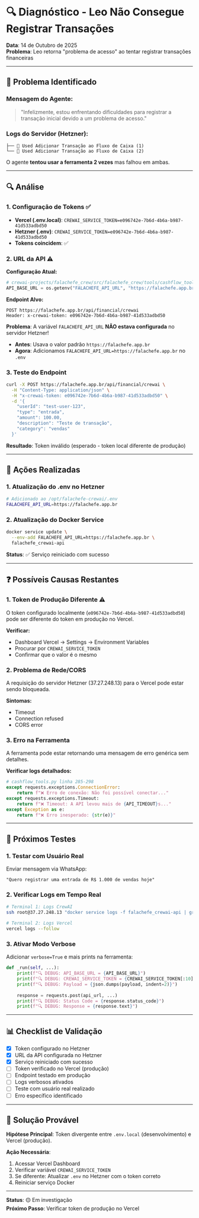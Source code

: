 # 🔍 Diagnóstico - Leo Não Consegue Registrar Transações

**Data**: 14 de Outubro de 2025  
**Problema**: Leo retorna "problema de acesso" ao tentar registrar transações financeiras

---

## 🐛 Problema Identificado

### Mensagem do Agente:
> "Infelizmente, estou enfrentando dificuldades para registrar a transação inicial devido a um problema de acesso."

### Logs do Servidor (Hetzner):
```
├── 🔧 Used Adicionar Transação ao Fluxo de Caixa (1)
└── 🔧 Used Adicionar Transação ao Fluxo de Caixa (2)
```

O agente **tentou usar a ferramenta 2 vezes** mas falhou em ambas.

---

## 🔍 Análise

### 1. Configuração de Tokens ✅
- **Vercel (.env.local)**: `CREWAI_SERVICE_TOKEN=e096742e-7b6d-4b6a-b987-41d533adbd50`
- **Hetzner (.env)**: `CREWAI_SERVICE_TOKEN=e096742e-7b6d-4b6a-b987-41d533adbd50`
- **Tokens coincidem**: ✅

### 2. URL da API ⚠️
**Configuração Atual:**
```python
# crewai-projects/falachefe_crew/src/falachefe_crew/tools/cashflow_tools.py
API_BASE_URL = os.getenv("FALACHEFE_API_URL", "https://falachefe.app.br")
```

**Endpoint Alvo:**
```
POST https://falachefe.app.br/api/financial/crewai
Header: x-crewai-token: e096742e-7b6d-4b6a-b987-41d533adbd50
```

**Problema**: A variável `FALACHEFE_API_URL` **NÃO estava configurada** no servidor Hetzner!
- **Antes**: Usava o valor padrão `https://falachefe.app.br`
- **Agora**: Adicionamos `FALACHEFE_API_URL=https://falachefe.app.br` no `.env`

### 3. Teste do Endpoint
```bash
curl -X POST https://falachefe.app.br/api/financial/crewai \
  -H "Content-Type: application/json" \
  -H "x-crewai-token: e096742e-7b6d-4b6a-b987-41d533adbd50" \
  -d '{
    "userId": "test-user-123",
    "type": "entrada",
    "amount": 100.00,
    "description": "Teste de transação",
    "category": "vendas"
  }'
```

**Resultado**: Token inválido (esperado - token local diferente de produção)

---

## 🔧 Ações Realizadas

### 1. Atualização do .env no Hetzner
```bash
# Adicionado ao /opt/falachefe-crewai/.env
FALACHEFE_API_URL=https://falachefe.app.br
```

### 2. Atualização do Docker Service
```bash
docker service update \
  --env-add FALACHEFE_API_URL=https://falachefe.app.br \
  falachefe_crewai-api
```

**Status**: ✅ Serviço reiniciado com sucesso

---

## ❓ Possíveis Causas Restantes

### 1. Token de Produção Diferente ⚠️
O token configurado localmente (`e096742e-7b6d-4b6a-b987-41d533adbd50`) pode ser diferente do token em produção no Vercel.

**Verificar:**
- Dashboard Vercel → Settings → Environment Variables
- Procurar por `CREWAI_SERVICE_TOKEN`
- Confirmar que o valor é o mesmo

### 2. Problema de Rede/CORS
A requisição do servidor Hetzner (37.27.248.13) para o Vercel pode estar sendo bloqueada.

**Sintomas:**
- Timeout
- Connection refused
- CORS error

### 3. Erro na Ferramenta
A ferramenta pode estar retornando uma mensagem de erro genérica sem detalhes.

**Verificar logs detalhados:**
```python
# cashflow_tools.py linha 285-298
except requests.exceptions.ConnectionError:
    return f"❌ Erro de conexão: Não foi possível conectar..."
except requests.exceptions.Timeout:
    return f"❌ Timeout: A API levou mais de {API_TIMEOUT}s..."
except Exception as e:
    return f"❌ Erro inesperado: {str(e)}"
```

---

## 🧪 Próximos Testes

### 1. Testar com Usuário Real
Enviar mensagem via WhatsApp:
```
"Quero registrar uma entrada de R$ 1.000 de vendas hoje"
```

### 2. Verificar Logs em Tempo Real
```bash
# Terminal 1: Logs CrewAI
ssh root@37.27.248.13 "docker service logs -f falachefe_crewai-api | grep -i 'transação\|financial'"

# Terminal 2: Logs Vercel
vercel logs --follow
```

### 3. Ativar Modo Verbose
Adicionar `verbose=True` e mais prints na ferramenta:
```python
def _run(self, ...):
    print(f"🔍 DEBUG: API_BASE_URL = {API_BASE_URL}")
    print(f"🔍 DEBUG: CREWAI_SERVICE_TOKEN = {CREWAI_SERVICE_TOKEN[:10]}...")
    print(f"🔍 DEBUG: Payload = {json.dumps(payload, indent=2)}")
    
    response = requests.post(api_url, ...)
    print(f"🔍 DEBUG: Status Code = {response.status_code}")
    print(f"🔍 DEBUG: Response = {response.text}")
```

---

## 📊 Checklist de Validação

- [x] Token configurado no Hetzner
- [x] URL da API configurada no Hetzner
- [x] Serviço reiniciado com sucesso
- [ ] Token verificado no Vercel (produção)
- [ ] Endpoint testado em produção
- [ ] Logs verbosos ativados
- [ ] Teste com usuário real realizado
- [ ] Erro específico identificado

---

## 🎯 Solução Provável

**Hipótese Principal**: Token divergente entre `.env.local` (desenvolvimento) e Vercel (produção).

**Ação Necessária**:
1. Acessar Vercel Dashboard
2. Verificar variável `CREWAI_SERVICE_TOKEN`
3. Se diferente: Atualizar `.env` no Hetzner com o token correto
4. Reiniciar serviço Docker

---

**Status**: 🟡 Em investigação  
**Próximo Passo**: Verificar token de produção no Vercel

